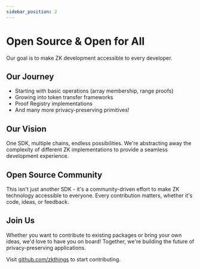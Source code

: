 ```yaml
---
sidebar_position: 2
---
```

# Open Source & Open for All

Our goal is to make ZK development accessible to every developer.

## Our Journey
- Starting with basic operations (array membership, range proofs)
- Growing into token transfer frameworks
- Proof Registry implementations
- And many more privacy-preserving primitives!

## Our Vision
One SDK, multiple chains, endless possibilities. We're abstracting away the complexity of different ZK implementations to provide a seamless development experience.

## Open Source Community
This isn't just another SDK - it's a community-driven effort to make ZK technology accessible to everyone. Every contribution matters, whether it's code, ideas, or feedback.

## Join Us
Whether you want to contribute to existing packages or bring your own ideas, we'd love to have you on board! Together, we're building the future of privacy-preserving applications.

Visit [github.com/zkthings](https://github.com/zkthings) to start contributing.